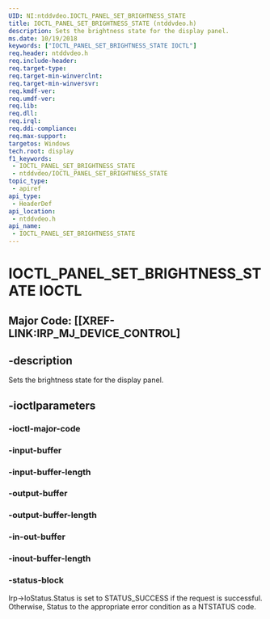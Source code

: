 ```yaml
---
UID: NI:ntddvdeo.IOCTL_PANEL_SET_BRIGHTNESS_STATE
title: IOCTL_PANEL_SET_BRIGHTNESS_STATE (ntddvdeo.h)
description: Sets the brightness state for the display panel.
ms.date: 10/19/2018
keywords: ["IOCTL_PANEL_SET_BRIGHTNESS_STATE IOCTL"]
req.header: ntddvdeo.h
req.include-header: 
req.target-type: 
req.target-min-winverclnt: 
req.target-min-winversvr: 
req.kmdf-ver: 
req.umdf-ver: 
req.lib: 
req.dll: 
req.irql: 
req.ddi-compliance: 
req.max-support: 
targetos: Windows
tech.root: display
f1_keywords:
 - IOCTL_PANEL_SET_BRIGHTNESS_STATE
 - ntddvdeo/IOCTL_PANEL_SET_BRIGHTNESS_STATE
topic_type:
 - apiref
api_type:
 - HeaderDef
api_location:
 - ntddvdeo.h
api_name:
 - IOCTL_PANEL_SET_BRIGHTNESS_STATE
---
```


# IOCTL_PANEL_SET_BRIGHTNESS_STATE IOCTL

## Major Code:  [[XREF-LINK:IRP_MJ_DEVICE_CONTROL]


## -description

Sets the brightness state for the display panel.

## -ioctlparameters

### -ioctl-major-code

### -input-buffer

### -input-buffer-length

### -output-buffer

### -output-buffer-length

### -in-out-buffer

### -inout-buffer-length

### -status-block

Irp->IoStatus.Status is set to STATUS_SUCCESS if the request is successful.
Otherwise, Status to the appropriate error condition as a NTSTATUS code.

